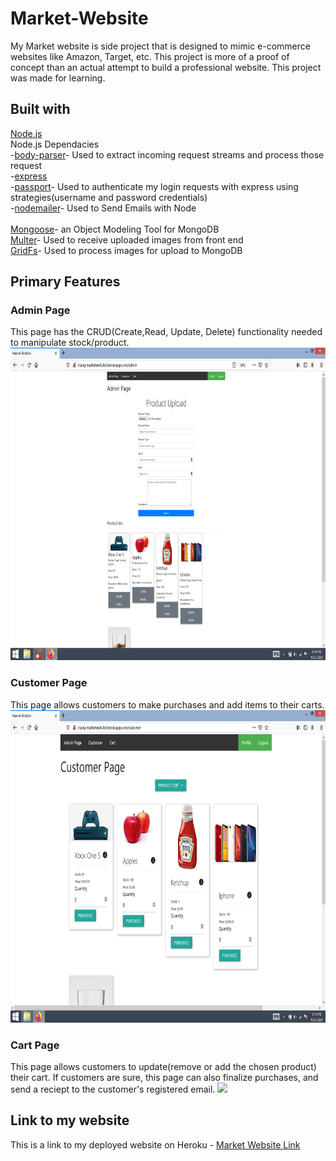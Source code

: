 # Market-Website
My Market website is side project that is designed to mimic e-commerce websites like Amazon, Target, etc. This project is more of a proof of concept than an actual attempt to build a professional website. This project was made for learning.

## Built with
[Node.js](https://en.wikipedia.org/wiki/Node.js)
<br>
Node.js Dependacies
<br>
-[body-parser](https://www.npmjs.com/package/body-parser)- Used to extract incoming request streams and process those request
<br>
-[express](https://www.npmjs.com/package/express)
<br>
-[passport](https://www.npmjs.com/package/passport)- Used to authenticate my login requests with express using strategies(username and password credentials)
<br>
-[nodemailer](https://www.npmjs.com/package/nodemailer)- Used to Send Emails with Node
<br>
<br>
[Mongoose](https://www.npmjs.com/package/mongoose)- an Object Modeling Tool for MongoDB
<br>
[Multer](https://www.npmjs.com/package/multer)- Used to receive uploaded images from front end
<br>
[GridFs](https://www.npmjs.com/package/gridfs)- Used to process images for upload to MongoDB

## Primary Features
### Admin Page
This page has the CRUD(Create,Read, Update, Delete) functionality needed to manipulate stock/product.
<img src="Market Website/Market Website Admin.png" height="500">

### Customer Page
This page allows customers to make purchases and add items to their carts.
<img src="Market Website/Market Website Home.png" height="500">

### Cart Page
This page allows customers to update(remove or add the chosen product) their cart. If customers are sure, this page can also finalize purchases, and send a reciept to the customer's registered email.
<img src="Market Website/Market Website Cart.png" height="500">

## Link to my website
This is a link to my deployed website on Heroku - [Market Website Link](http://ctang-marketwebsite.herokuapp.com/)
